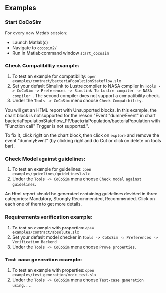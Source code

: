 ## Examples

### Start CoCoSim
For every new Matlab session:
+ Launch Matlab(c)
+ Navigate to `cocosim2/`
+ Run in Matlab command window ```start_cocosim```

### Check Compatibility example:

1. To test an example for compatibility: `open examples/contract/bacteriaPopulationStateflow.slx`
2. Set your default Simulink to Lustre compiler to NASA compiler in `Tools -> CoCoSim -> Preferences -> Simulink To Lustre compiler -> NASA compiler `. The second compiler does not support a compatibility check.
3. Under the `Tools -> CoCoSim` menu choose `Check Compatibility`.

You will get an HTML report with Unsupported blocks. In this example, the chart block is not supported for the reason "Event "dummyEvent" in chart bacteriaPopulationStateflow_PP/bacteriaPopulation/bacteriaPopulation with "Function call" Trigger is not supported.".

To fix it, click right on the chart block, then click on `explore` and remove the event "dummyEvent" (by clicking right and do Cut or click on delete on tools bar).

### Check Model against guidelines:

1. To test an example for guidelines: `open examples/guidelines/guideLines1.slx`
2. Under the `Tools -> CoCoSim` menu choose `Check model against guidelines`.

An Html report should be generated containing guidelines devided in three categories: Mandatory, Strongly Recommended, Recommended. Click on each one of them to get more details.

### Requirements verification example:

1. To test an example with properties: `open examples/contract/absolute.slx`
2. Set your default model checker in `Tools -> CoCoSim -> Preferences -> Verification Backend `
3. Under the `Tools -> CoCoSim` menu choose `Prove properties`.


### Test-case generation example:

1. To test an example with properties: `open examples/test_generation/mcdc_test.slx`
2. Under the `Tools -> CoCoSim` menu choose `Test-case generation using...`.